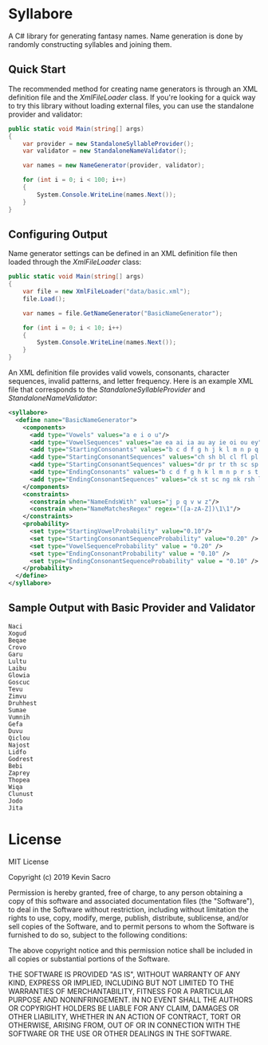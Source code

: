 # Syllabore
A C# library for generating fantasy names. Name generation is done by randomly constructing syllables and joining them.

## Quick Start
The recommended method for creating name generators is through an XML definition file and the *XmlFileLoader* class. If you're looking for a quick way to try this library without loading external files, you can use the standalone provider and validator:
```csharp
public static void Main(string[] args)
{
    var provider = new StandaloneSyllableProvider();
    var validator = new StandaloneNameValidator();

    var names = new NameGenerator(provider, validator);

    for (int i = 0; i < 100; i++)
    {
        System.Console.WriteLine(names.Next());
    }
}
```

## Configuring Output

Name generator settings can be defined in an XML definition file then loaded through the *XmlFileLoader* class:

```csharp
public static void Main(string[] args)
{
    var file = new XmlFileLoader("data/basic.xml");
    file.Load();

    var names = file.GetNameGenerator("BasicNameGenerator");

    for (int i = 0; i < 10; i++)
    {
        System.Console.WriteLine(names.Next());
    }
}
```
An XML definition file provides valid vowels, consonants, character sequences, invalid patterns, and letter frequency. Here is an example XML file that corresponds to the *StandaloneSyllableProvider* and *StandaloneNameValidator*:
```xml
<syllabore>
  <define name="BasicNameGenerator">
    <components>
      <add type="Vowels" values="a e i o u"/>
      <add type="VowelSequences" values="ae ea ai ia au ay ie oi ou ey"/>
      <add type="StartingConsonants" values="b c d f g h j k l m n p q r s t v w x y z"/>
      <add type="StartingConsonantSequences" values="ch sh bl cl fl pl gl br cr"/>
      <add type="StartingConsonantSequences" values="dr pr tr th sc sp st sl spr"/>
      <add type="EndingConsonants" values="b c d f g h k l m n p r s t v x y"/>
      <add type="EndingConsonantSequences" values="ck st sc ng nk rsh lsh rk rst nct xt"/>
    </components>
    <constraints>
      <constrain when="NameEndsWith" values="j p q v w z"/>
      <constrain when="NameMatchesRegex" regex="([a-zA-Z])\1\1"/>
    </constraints>
    <probability>
      <set type="StartingVowelProbability" value="0.10"/>
      <set type="StartingConsonantSequenceProbability" value="0.20" />
      <set type="VowelSequenceProbability" value = "0.20" />
      <set type="EndingConsonantProbability" value = "0.10" />
      <set type="EndingConsonantSequenceProbability" value = "0.10" />
    </probability>
  </define>
</syllabore>
```

## Sample Output with Basic Provider and Validator
```
Naci
Xogud
Beqae
Crovo
Garu
Lultu
Laibu
Glowia
Goscuc
Tevu
Zimvu
Druhhest
Sumae
Vumnih
Gefa
Duvu
Qiclou
Najost
Lidfo
Godrest
Bebi
Zaprey
Thopea
Wiqa
Clunust
Jodo
Jita
```

# License

MIT License

Copyright (c) 2019 Kevin Sacro

Permission is hereby granted, free of charge, to any person obtaining a copy
of this software and associated documentation files (the "Software"), to deal
in the Software without restriction, including without limitation the rights
to use, copy, modify, merge, publish, distribute, sublicense, and/or sell
copies of the Software, and to permit persons to whom the Software is
furnished to do so, subject to the following conditions:

The above copyright notice and this permission notice shall be included in all
copies or substantial portions of the Software.

THE SOFTWARE IS PROVIDED "AS IS", WITHOUT WARRANTY OF ANY KIND, EXPRESS OR
IMPLIED, INCLUDING BUT NOT LIMITED TO THE WARRANTIES OF MERCHANTABILITY,
FITNESS FOR A PARTICULAR PURPOSE AND NONINFRINGEMENT. IN NO EVENT SHALL THE
AUTHORS OR COPYRIGHT HOLDERS BE LIABLE FOR ANY CLAIM, DAMAGES OR OTHER
LIABILITY, WHETHER IN AN ACTION OF CONTRACT, TORT OR OTHERWISE, ARISING FROM,
OUT OF OR IN CONNECTION WITH THE SOFTWARE OR THE USE OR OTHER DEALINGS IN THE
SOFTWARE.

